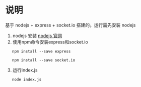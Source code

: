 # 说明

 基于 nodejs + express + socket.io 搭建的。运行需先安装 nodejs 

 1. nodejs 安装 [nodejs 官网](https://nodejs.org)
 2. 使用npm命令安装express和socket.io  
 ```
    npm install --save express

    npm install --save socket.io
 ```
 3. 运行index.js 

 ```
    node index.js
 ```
